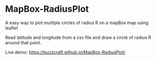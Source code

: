 # MapBox-RadiusPlot
A easy way to plot multiple circles of radius R on a mapBox map using leaflet

Read latitude and longitude from a csv file and draw a circle of radius R around that point.

Live demo: https://buzzcraft.github.io/MapBox-RadiusPlot/
